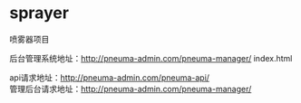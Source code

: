 # sprayer
喷雾器项目

后台管理系统地址：http://pneuma-admin.com/pneuma-manager/ index.html

api请求地址：http://pneuma-admin.com/pneuma-api/               
管理后台请求地址：http://pneuma-admin.com/pneuma-manager/      
